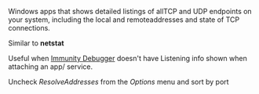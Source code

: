 

Windows apps that shows detailed listings of allTCP and UDP endpoints on your system, including the local and remoteaddresses and state of TCP connections.  
  
  
Similar to **netstat**  
  
  
Useful when [Immunity Debugger](Immunity%20Debugger.md) doesn't have Listening info shown when attaching an app/ service.  
  
Uncheck _ResolveAddresses_ from the _Options_ menu and sort by port
